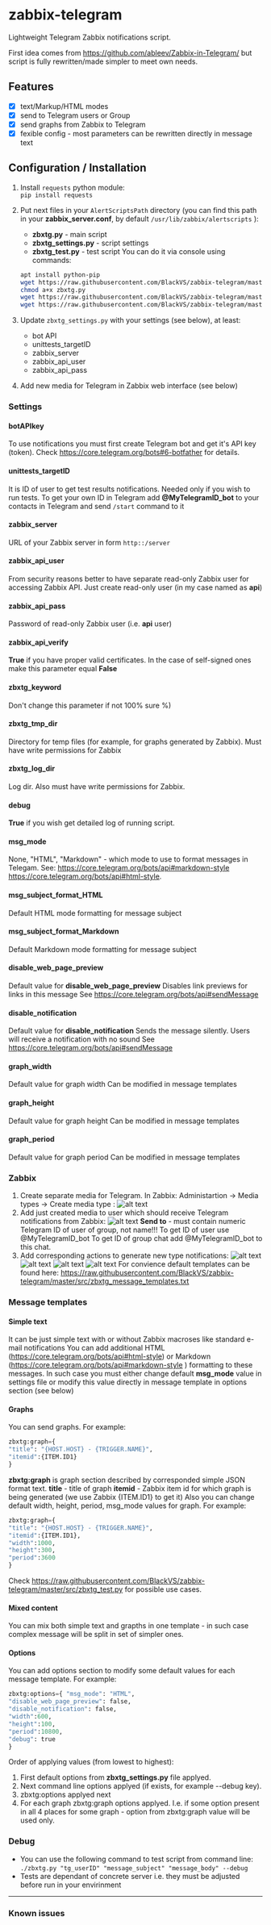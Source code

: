 # zabbix-telegram

Lightweight Telegram Zabbix notifications script.

First idea comes from 
https://github.com/ableev/Zabbix-in-Telegram/
but script is fully rewritten/made simpler to meet own needs.

## Features
- [x] text/Markup/HTML modes
- [x] send to Telegram users or Group
- [x] send graphs from Zabbix to Telegram
- [x] fexible config - most parameters can be rewritten directly in message text

## Configuration / Installation

1. Install `requests` python module:</br>
   ```pip install requests```
2. Put next files in your `AlertScriptsPath` directory (you can find this path in your **zabbix_server.conf**, by default
  `/usr/lib/zabbix/alertscripts` ):
   * **zbxtg.py** - main script
   * **zbxtg_settings.py** - script settings
   * **zbxtg_test.py** - test script
   You can do it via console using commands:
   ```bash
   apt install python-pip
   wget https://raw.githubusercontent.com/BlackVS/zabbix-telegram/master/src/zbxtg.py
   chmod a+x zbxtg.py
   wget https://raw.githubusercontent.com/BlackVS/zabbix-telegram/master/src/zbxtg_settings.py
   wget https://raw.githubusercontent.com/BlackVS/zabbix-telegram/master/src/zbxtg_test.py
   ```
3. Update `zbxtg_settings.py` with your settings (see below), at least:
   * bot API
   * unittests_targetID
   * zabbix_server
   * zabbix_api_user
   * zabbix_api_pass
 
 4. Add new media for Telegram in Zabbix web interface (see below)
 
### Settings
#### botAPIkey
To use notifications you must first create Telegram bot and get it's API key (token).
Check https://core.telegram.org/bots#6-botfather for details.

#### unittests_targetID
It is ID of user to get test results notifications.
Needed only if you wish to run tests.
To get your own ID in Telegram add **@MyTelegramID_bot** to your contacts in Telegram and send `/start` command to it
#### zabbix_server
URL of your Zabbix server in form `http::/server`
#### zabbix_api_user
From security reasons better to have separate read-only Zabbix user for accessing Zabbix API.
Just create read-only user (in my case named as **api**)
#### zabbix_api_pass
Password of read-only Zabbix user (i.e. **api** user)
#### zabbix_api_verify
**True** if you have proper valid certificates. In the case of self-signed ones make this parameter equal **False**
#### zbxtg_keyword
Don't change this parameter if not 100% sure %)
#### zbxtg_tmp_dir
Directory for temp files (for example, for graphs generated by Zabbix). Must have write permissions for Zabbix
#### zbxtg_log_dir
Log dir. Also must have write permissions for Zabbix.
#### debug
**True** if you wish get detailed log of running script.
#### msg_mode
None, "HTML", "Markdown" - which mode to use to format messages in Telegam. 
See:
https://core.telegram.org/bots/api#markdown-style 
https://core.telegram.org/bots/api#html-style. 
#### msg_subject_format_HTML
Default HTML mode formatting for message subject
#### msg_subject_format_Markdown
Default Markdown mode formatting for message subject
#### disable_web_page_preview
Default value for **disable_web_page_preview**
Disables link previews for links in this message
See https://core.telegram.org/bots/api#sendMessage
#### disable_notification
Default value for **disable_notification**
Sends the message silently. Users will receive a notification with no sound
See https://core.telegram.org/bots/api#sendMessage
#### graph_width
Default value for graph width
Can be modified in message templates
#### graph_height
Default value for graph height
Can be modified in message templates
#### graph_period
Default value for graph period
Can be modified in message templates

### Zabbix
1. Create separate media for Telegram.
In Zabbix: Administartion -> Media types -> Create media type :
![alt text](https://github.com/BlackVS/zabbix-telegram/raw/master/images/Zabbix-media.jpg "Media creation")
2. Add just created media to user which should receive Telegram notifications from Zabbix:
![alt text](https://github.com/BlackVS/zabbix-telegram/raw/master/images/Zabbix-media-user.jpg "Adding Media to user")
**Send to** - must contain numeric Telegram ID of user of group, not name!!!
To get ID of user use @MyTelegramID_bot
To get ID of group chat add @MyTelegramID_bot to this chat.
3. Add corresponding actions to generate new type notifications:
![alt text](https://github.com/BlackVS/zabbix-telegram/raw/master/images/Zabbix-actions-0.jpg "Custom actions - 0")
![alt text](https://github.com/BlackVS/zabbix-telegram/raw/master/images/Zabbix-actions-1.jpg "Custom actions - 1")
![alt text](https://github.com/BlackVS/zabbix-telegram/raw/master/images/Zabbix-actions-2.jpg "Custom actions - 2")
![alt text](https://github.com/BlackVS/zabbix-telegram/raw/master/images/Zabbix-actions-3.jpg "Custom actions - 3")
For convience default templates can be found here:
https://raw.githubusercontent.com/BlackVS/zabbix-telegram/master/src/zbxtg_message_templates.txt

### Message templates
#### Simple text
It can be just simple text with or without Zabbix macroses like standard e-mail notifications
You can add additional HTML (https://core.telegram.org/bots/api#html-style) or Markdown (https://core.telegram.org/bots/api#markdown-style ) formatting to these messages. In such case you must either change default **msg_mode** value in settings file or modify this value directly in message template in options section (see below)
#### Graphs
You can send graphs. For example:
```python
zbxtg:graph={
"title": "{HOST.HOST} - {TRIGGER.NAME}",
"itemid":{ITEM.ID1}
}
```
**zbxtg:graph** is graph section described by corresponded simple JSON format text.
**title** - title of graph
**itemid** - Zabbix item id for which graph is being generated (we use Zabbix {ITEM.ID1} to get it)
Also you can change default width, height, period, msg_mode values for graph.
For example:
```python
zbxtg:graph={
"title": "{HOST.HOST} - {TRIGGER.NAME}",
"itemid":{ITEM.ID1},
"width":1000,
"height":300,
"period":3600
}
```
Check https://raw.githubusercontent.com/BlackVS/zabbix-telegram/master/src/zbxtg_test.py for possible use cases.
#### Mixed content
You can mix both simple text and grapths in one template - in such case complex message will be split in set of simpler ones.
#### Options
You can add options section to modify some default values for each message template.
For example:
```python
zbxtg:options={ "msg_mode": "HTML", 
"disable_web_page_preview": false,
"disable_notification": false,
"width":600, 
"height":100, 
"period":10800, 
"debug": true
}
```
Order of applying values (from lowest to highest):
1. First default options from **zbxtg_settings.py** file applyed.
2. Next command line options applyed (if exists, for example --debug key).
3. zbxtg:options applyed next
4. For each graph zbxtg:graph options applyed.
I.e. if some option present in all 4 places for some graph - option from zbxtg:graph value will be used only.

### Debug
* You can use the following command to test script from command line: </br>
`./zbxtg.py "tg_userID" "message_subject" "message_body" --debug`
* Tests are dependant of concrete server i.e. they must be adjusted before run in your envirinment
---

### Known issues

#### 

